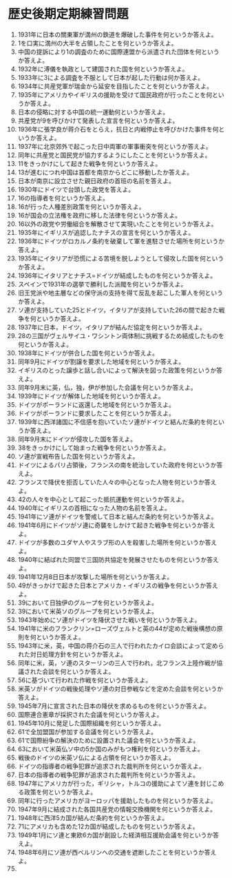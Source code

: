 # 歴史後期定期練習問題

1. 1931年に日本の關東軍が満州の鉄道を爆破した事件を何というか答えよ。
2. 1を口実に満州の大半を占領したことを何というか答えよ。
3. 中国の提訴により1の調査のために国際連盟から派遣された団体を何というか答えよ。
4. 1932年に溥儀を執政として建国された国を何というか答えよ。
5. 1933年に3による調査を不服として日本が起した行動は何か答えよ。
6. 1934年に共産党軍が瑞金から延安を目指したことを何というか答えよ。
7. 1935年にアメリカやイギリスの援助を受けて国民政府が行ったことを何というか答えよ。
8. 日本の侵略に対する中国の統一運動何というか答えよ。
9. 共産党が9を呼びかけて発表した宣言を何というか答えよ。
10. 1936年に張学良が蒋介石をとらえ，抗日と内戦停止を呼びかけた事件を何というか答えよ。
11. 1937年に北京郊外で起こった日中両軍の軍事衝突を何というか答えよ。
12. 同年に共産党と国民党が協力するようにしたことを何というか答えよ。
13. 11をきっかけにして起きた戦争を何というか答えよ。
14. 13が進むにつれ中国は首都を南京からどこに移動したか答えよ。
15. 日本が南京に設立させた親日政府の首班の名前を答えよ。
16. 1930年にドイツで台頭した政党を答えよ。
17. 16の指導者を何というか答えよ。
18. 16が行った人種差別政策を何というか答えよ。
19. 16が国会の立法権を政府に移した法律を何というか答えよ。
20. 16以外の政党や労働組合を解散させて実現いたことを何というか答えよ。
21. 1935年にイギリスが追認したナチスの宣言を何というか答えよ。
22. 1936年にドイツがロカルノ条約を破棄して軍を進駐させた場所を何というか答えよ。
23. 1935年にイタリアが恐慌による苦境を脱しようとして侵攻した国を何というか答えよ。
24. 1936年にイタリアとナチス=ドイツが結成したものを何というか答えよ。
25. スペインで1931年の選挙で勝利した派閥を何というか答えよ。
26. 旧王党派や地主層などの保守派の支持を得て反乱を起こした軍人を何というか答えよ。
27. ソ連が支持していた25とドイツ，イタリアが支持していた26の間で起きた戦争を何というか答えよ。
28. 1937年に日本，ドイツ，イタリアが結んだ協定を何というか答えよ。
29. 28の三国がヴェルサイユ・ワシントン両体制に挑戦するため結成したものを何というか答えよ。
30. 1938年にドイツが併合した国を何というか答えよ。
31. 同年9月にドイツが割譲を要求した地域を何というか答えよ。
32. イギリスのとった譲歩と話し合いによって解決を図った政策を何というか答えよ。
33. 同年9月末に英，仏，独，伊が参加した会議を何というか答えよ。
34. 1939年にドイツが解体した地域を何というか答えよ。
35. ドイツがポーランドに返還した地域を何というか答えよ。
36. ドイツがポーランドに要求したことを何というか答えよ。
37. 1939年に西洋諸国に不信感を抱いていたソ連がドイツと結んだ条約を何というか答えよ。
38. 同年9月末にドイツが侵攻した国を答えよ。
39. 38をきっかけにして始まった戦争を何というか答えよ。
40. ソ連が宣戦布告した国を何というか答えよ。
41. ドイツによるパリ占領後，フランスの南を統治していた政府を何というか答えよ。
42. フランスで降伏を拒否していた人々の中心となった人物を何というか答えよ。
43. 42の人々を中心として起こった抵抗運動を何というか答えよ。
44. 1940年にイギリスの首相になった人物の名前を答えよ。
45. 1941年にソ連がドイツを警戒して日本と結んだ条約を何というか答えよ。
46. 1941年6月にドイツがソ連に奇襲をしかけて起きた戦争を何というか答えよ。
47. ドイツが多数のユダヤ人やスラブ形の人を殺害した場所を何というか答えよ。
48. 1940年に結ばれた同盟で三国防共協定を発展させたものを何というか答えよ。
49. 1941年12月8日日本が攻撃した場所を何というか答えよ。
50. 49がきっかけで起きた日本とアメリカ・イギリスの戦争を何というか答えよ。
51. 39において日独伊のグループを何というか答えよ。
52. 39において米英ソのグループを何というか答えよ。
53. 1943年始めにソ連がドイツを降伏させた戦いを何というか答えよ。
54. 1941年に米のフランクリン=ローズヴェルトと英の44が定めた戦後構想の原則を何というか答えよ。
55. 1943年に米，英，中国の蒋介石の三人で行われたカイロ会談によって定められた対日処理方針を何というか答えよ。
56. 同年に米，英，ソ連のスターリンの三人で行われ，北フランス上陸作戦が協議された会談を何というか答えよ。
57. 56に基づいて行われた作戦を何というか答えよ。
58. 米英ソがドイツの戦後処理やソ連の対日参戦などを定めた会談を何というか答えよ。
59. 1945年7月に宣言された日本の降伏を求めるものを何というか答えよ。
60. 国際連合憲章が採択された会議を何というか答えよ。
61. 1945年10月に発足した国際組織を何というか答えよ。
62. 61で全加盟国が参加する会議を何というか答えよ。
63. 61で国際紛争の解決のために設置された議会を何というか答えよ。
64. 63において米英仏ソ中の5か国のみがもつ権利を何というか答えよ。
65. 戦後のドイツの米英ソ仏による占領を何というか答えよ。
66. ドイツの指導者の戦争犯罪が追求された裁判所を何というか答えよ。
67. 日本の指導者の戦争犯罪が追求された裁判所を何というか答えよ。
68. 1947年にアメリカが行った，ギリシャ，トルコの援助によてソ連を封じこめる政策を何というか答えよ。
69. 同年に行ったアメリカがヨーロッパを援助したものを何というか答えよ。
70. 1947年9月に結成された各国共産党の情報交換機関を何というか答えよ。
71. 1948年に西洋5カ国が結んだ条約を何というか答えよ。
72. 71にアメリカも含めた12カ国が結成したものを何というか答えよ。
73. 1949年1月にソ連と東欧6カ国が創設した経済相互援助会議を何というか答えよ。
74. 1948年6月にソ連が西ベルリンへの交通を遮断したことを何というか答えよ。
75. 